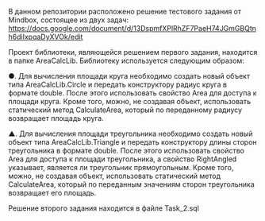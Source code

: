 В данном репозитории расположено решение тестового задания от Mindbox, состоящее из двух задач:
https://docs.google.com/document/d/13DspmfXPlRhZF7PaeH74JGmGBQtnh6diIxpqaDyXVOk/edit

Проект библиотеки, являющейся решением первого задания, находится в папке AreaCalcLib.
Библиотеку используется следующим образом:

  ●. Для вычисления площади круга необходимо создать новый объект типа AreaCalcLib.Circle и передать конструктору радиус круга в формате double. После этого использовать свойство Area для доступа к площади круга. Кроме того, можно, не создавая объект, использовать статический метод CalculateArea, который по переданному радиусу возвращает площадь круга.
  
  ▲. Для вычисления площади треугольника необходимо создать новый объект типа AreaCalcLib.Triangle и передать конструктору длины сторон треугольника в формате double. После этого использовать свойство Area для доступа к площади треугольника, а свойство RightAngled указывает, является ли треугольник прямоугольным. Кроме того, можно, не создавая объект, использовать статический метод CalculateArea, который по переданным значениям сторон треугольника возвращает его площадь.

Решение второго задания находится в файле Task_2.sql
